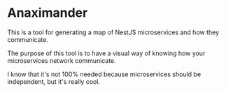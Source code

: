 # Anaximander
This is a tool for generating a map of NestJS microservices and how they communicate.

The purpose of this tool is to have a visual way of knowing how your microservices network communicate.

I know that it's not 100% needed because microservices should be independent, but it's really cool.
